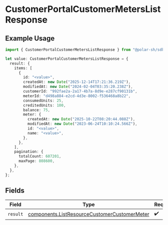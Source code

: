 # CustomerPortalCustomerMetersListResponse

## Example Usage

```typescript
import { CustomerPortalCustomerMetersListResponse } from "@polar-sh/sdk/models/operations/customerportalcustomermeterslist.js";

let value: CustomerPortalCustomerMetersListResponse = {
  result: {
    items: [
      {
        id: "<value>",
        createdAt: new Date("2025-12-14T17:21:36.219Z"),
        modifiedAt: new Date("2024-02-04T03:35:20.238Z"),
        customerId: "992fae2a-2a17-4b7a-8d9e-e287cf90131b",
        meterId: "d498a884-e2cd-4d3e-8002-f536468a8b22",
        consumedUnits: 25,
        creditedUnits: 100,
        balance: 75,
        meter: {
          createdAt: new Date("2025-10-22T08:20:44.088Z"),
          modifiedAt: new Date("2023-06-24T10:10:24.566Z"),
          id: "<value>",
          name: "<value>",
        },
      },
    ],
    pagination: {
      totalCount: 607201,
      maxPage: 808600,
    },
  },
};
```

## Fields

| Field                                                                                                        | Type                                                                                                         | Required                                                                                                     | Description                                                                                                  |
| ------------------------------------------------------------------------------------------------------------ | ------------------------------------------------------------------------------------------------------------ | ------------------------------------------------------------------------------------------------------------ | ------------------------------------------------------------------------------------------------------------ |
| `result`                                                                                                     | [components.ListResourceCustomerCustomerMeter](../../models/components/listresourcecustomercustomermeter.md) | :heavy_check_mark:                                                                                           | N/A                                                                                                          |